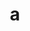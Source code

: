 ---
layout: cake
title:  a
type: cake
bannerimg: /banners/cakebanner
comic: cake_39.png
name: New Website!
hovertext: heh heh
next: 40
prev: 38
---